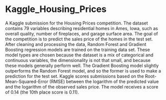 # Kaggle_Housing_Prices
A Kaggle submission for the Housing Prices competition. The dataset contains 79 variables describing residential homes in Ames, Iowa, such as overall quality, number of fireplaces, and garage surface area. The goal of the competition is to predict the sales price of the homes in the test set. After cleaning and processing the data, Random Forest and Gradient Boosting regression models are trained on the training data set. These model types are chosen because the dataset is a mix of categorical and continuous variables, the dimensionality is not that small, and because these models generally perform well. The Gradient Boosting model slightly outperforms the Random Forest model, and so the former is used to make a prediction for the test set. Kaggle scores submissions based on the Root-Mean-Squared-Error (RMSE) between the logarithm of the predicted value and the logarithm of the observed sales price. The model receives a score of 0.14 (the 10th place score is 0.11).
